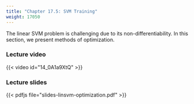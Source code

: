 ```yaml
---
title: "Chapter 17.5: SVM Training"
weight: 17050
---
```

The linear SVM problem is challenging due to its non-differentiability. In this section, we present methods of optimization.

<!--more-->

### Lecture video

{{< video id="14_0A1a9XtQ" >}}

### Lecture slides

{{< pdfjs file="slides-linsvm-optimization.pdf" >}}
